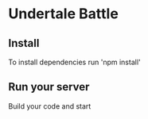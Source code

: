 # Undertale Battle

## Install
To install dependencies run 'npm install'

## Run your server
Build your code and start 